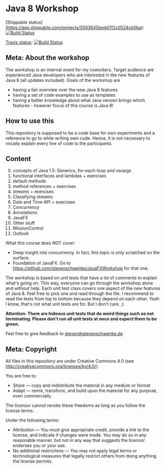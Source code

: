Java 8 Workshop
==============

[Shippable status] (https://app.shippable.com/projects/5593645bedd7f2c0524cb0ba):
[![Build Status](https://api.shippable.com/projects/5593645bedd7f2c0524cb0ba/badge/master)](https://app.shippable.com/projects/5593645bedd7f2c0524cb0ba/builds/latest)

[Travis status](https://travis-ci.org/stevenschwenke/Java8Workshop):
[![Build Status](https://travis-ci.org/stevenschwenke/Java8Workshop.svg?branch=master)](https://travis-ci.org/stevenschwenke/Java8Workshop)

Meta: About the workshop
--------------------------
The workshop is an internal event for my coworkers. Target audience are experienced Java developers who are 
interested in the new features of Java 8 (all updates included). Goals of the workshop are

- having a fair overview over the new Java 8 features
- having a set of code examples to use as templates
- having a better knowledge about what Java version brings which features - however focus of this course is Java 8!

How to use this
-----------------
This repository is supposed to be a code base for own experiments and a reference to go to while writing own code.
Hence, it is not necessary to vocally explain every line of code to the participants. 

Content
---------
0. concepts of Java 1.5: Generics, for-each-loop and varargs
1. functional interfaces and lambdas + exercises
2. default methods
3. method references + exercises
4. streams + exercises
5. Classifying streams
6. Date and Time API + exercises
7. Concurrency
8. Annotations
9. JavaFX
10. Other stuff
11. MissionControl
12. Outlook

What this course does NOT cover:

- Deep insight into concurrency. In fact, this topic is only scratched on the surface.
- Foundation of JavaFX. Go to https://github.com/stevenschwenke/JavaFXWorkshop for that one.
 

The workshop is based on unit tests that have a lot of comments to explain what's going on. This way, 
everyone can go through the workshop alone and without help. Each unit test class covers one aspect of the new 
features of Java 8. Feel free to pick one and read through the file. I recommend to read the tests from top to 
bottom because they depend on each other. Yeah I know, that's not what unit tests are for. But I don't care. ;)
 
 **Attention: There are hideous unit tests that do weird things such as not terminating. Please don't run all unit 
 tests at once and expect them to be green.** 

Feel free to give feedback to steven@stevenschwenke.de

Meta: Copyright
----------------
All files in this repository are under Creative Commons 4.0 (see http://creativecommons.org/licenses/by/4.0/). 

You are free to:

- Share — copy and redistribute the material in any medium or format
- Adapt — remix, transform, and build upon the material for any purpose, even commercially.

The licensor cannot revoke these freedoms as long as you follow the license terms.

Under the following terms:

- Attribution — You must give appropriate credit, provide a link to the license, and indicate if changes were made. You may do so in any reasonable manner, but not in any way that suggests the licensor endorses you or your use.
- No additional restrictions — You may not apply legal terms or technological measures that legally restrict others from doing anything the license permits.


    
